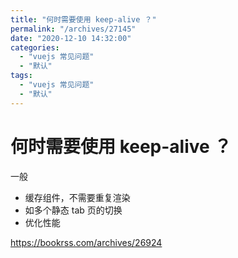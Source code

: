 ```yaml
---
title: "何时需要使用 keep-alive ？"
permalink: "/archives/27145"
date: "2020-12-10 14:32:00"
categories: 
  - "vuejs 常见问题"
  - "默认"
tags: 
  - "vuejs 常见问题"
  - "默认"
---
```


# 何时需要使用 keep-alive ？

一般

- 缓存组件，不需要重复渲染
- 如多个静态 tab 页的切换
- 优化性能

https://bookrss.com/archives/26924
